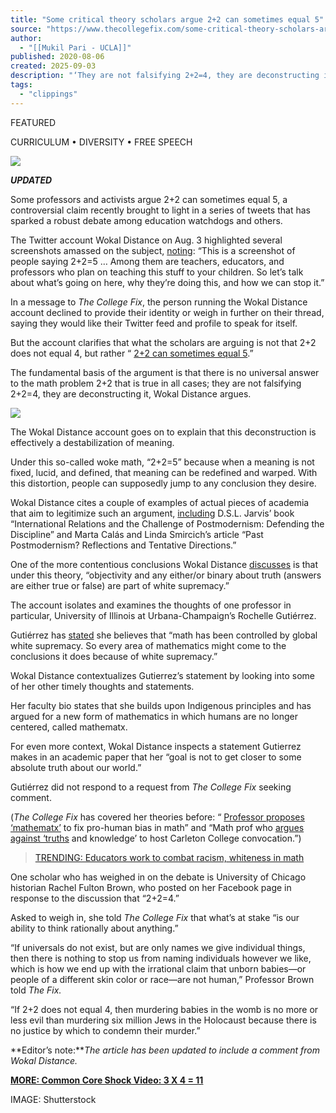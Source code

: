 ```yaml
---
title: "Some critical theory scholars argue 2+2 can sometimes equal 5"
source: "https://www.thecollegefix.com/some-critical-theory-scholars-argue-22-can-sometimes-equal-5/"
author:
  - "[[Mukil Pari - UCLA]]"
published: 2020-08-06
created: 2025-09-03
description: "‘They are not falsifying 2+2=4, they are deconstructing it.’…"
tags:
  - "clippings"
---
```

FEATURED

CURRICULUM • DIVERSITY • FREE SPEECH

![](https://www.thecollegefix.com/wp-content/uploads/2017/07/huh-shutterstock-580-560x367.jpg)

***UPDATED***

Some professors and activists argue 2+2 can sometimes equal 5, a controversial claim recently brought to light in a series of tweets that has sparked a robust debate among education watchdogs and others.

The Twitter account Wokal Distance on Aug. 3 highlighted several screenshots amassed on the subject, [noting](https://twitter.com/wokal_distance/status/1290479330477240320): “This is a screenshot of people saying 2+2=5 … Among them are teachers, educators, and professors who plan on teaching this stuff to your children. So let’s talk about what’s going on here, why they’re doing this, and how we can stop it.”

In a message to *The College Fix*, the person running the Wokal Distance account declined to provide their identity or weigh in further on their thread, saying they would like their Twitter feed and profile to speak for itself.

But the account clarifies that what the scholars are arguing is not that 2+2 does not equal 4, but rather “ [2+2 can sometimes equal 5](https://twitter.com/wokal_distance/status/1290489415014346753).”

The fundamental basis of the argument is that there is no universal answer to the math problem 2+2 that is true in all cases; they are not falsifying 2+2=4, they are deconstructing it, Wokal Distance argues.

![](https://www.thecollegefix.com/wp-content/uploads/2020/08/2plus2.jpg)

The Wokal Distance account goes on to explain that this deconstruction is effectively a destabilization of meaning.

Under this so-called woke math, “2+2=5” because when a meaning is not fixed, lucid, and defined, that meaning can be redefined and warped. With this distortion, people can supposedly jump to any conclusion they desire.

Wokal Distance cites a couple of examples of actual pieces of academia that aim to legitimize such an argument, [including](https://twitter.com/wokal_distance/status/1290526877782642688) D.S.L. Jarvis’ book “International Relations and the Challenge of Postmodernism: Defending the Discipline” and Marta Calás and Linda Smircich’s article “Past Postmodernism? Reflections and Tentative Directions.”

One of the more contentious conclusions Wokal Distance [discusses](https://twitter.com/wokal_distance/status/1290531701765021697) is that under this theory, “objectivity and any either/or binary about truth (answers are either true or false) are part of white supremacy.”

The account isolates and examines the thoughts of one professor in particular, University of Illinois at Urbana-Champaign’s Rochelle Gutiérrez.

Gutiérrez has [stated](https://twitter.com/wokal_distance/status/1290558443770638338/photo/1) she believes that “math has been controlled by global white supremacy. So every area of mathematics might come to the conclusions it does because of white supremacy.”

Wokal Distance contextualizes Gutierrez’s statement by looking into some of her other timely thoughts and statements.

Her faculty bio states that she builds upon Indigenous principles and has argued for a new form of mathematics in which humans are no longer centered, called mathematx.

For even more context, Wokal Distance inspects a statement Gutierrez makes in an academic paper that her “goal is not to get closer to some absolute truth about our world.”

Gutiérrez did not respond to a request from *The College Fix* seeking comment.

(*The College Fix* has covered her theories before: “ [Professor proposes ‘mathematx’](https://www.thecollegefix.com/professor-proposes-mathematx-to-fix-pro-human-bias-in-math/) to fix pro-human bias in math” and “Math prof who [argues against ‘truths](https://www.thecollegefix.com/math-prof-who-argues-against-truths-and-knowledge-to-host-carleton-college-convocation/) and knowledge’ to host Carleton College convocation.”)

> [TRENDING: Educators work to combat racism, whiteness in math](https://www.thecollegefix.com/trending-educators-work-to-combat-racism-whiteness-in-math/)

One scholar who has weighed in on the debate is University of Chicago historian Rachel Fulton Brown, who posted on her Facebook page in response to the discussion that “2+2=4.”

Asked to weigh in, she told *The College Fix* that what’s at stake “is our ability to think rationally about anything.”

“If universals do not exist, but are only names we give individual things, then there is nothing to stop us from naming individuals however we like, which is how we end up with the irrational claim that unborn babies—or people of a different skin color or race—are not human,” Professor Brown told *The Fix.*

“If 2+2 does not equal 4, then murdering babies in the womb is no more or less evil than murdering six million Jews in the Holocaust because there is no justice by which to condemn their murder.”

**Editor’s note:***The article has been updated to include a comment from Wokal Distance.*

**[MORE: Common Core Shock Video: 3 X 4 = 11](https://www.thecollegefix.com/post/14313/)**

IMAGE: Shutterstock
